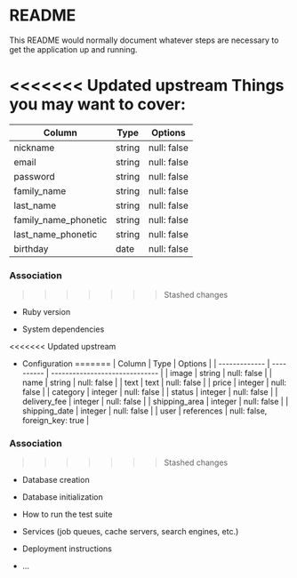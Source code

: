 # README

This README would normally document whatever steps are necessary to get the
application up and running.

<<<<<<< Updated upstream
Things you may want to cover:
=======
| Column               | Type   | Options     |
| -------------------- | ------ | ----------- |
| nickname             | string | null: false |
| email                | string | null: false |
| password             | string | null: false |
| family_name          | string | null: false |
| last_name            | string | null: false |
| family_name_phonetic | string | null: false |
| last_name_phonetic   | string | null: false |
| birthday             | date   | null: false |

### Association
>>>>>>> Stashed changes

* Ruby version

* System dependencies

<<<<<<< Updated upstream
* Configuration
=======
| Column        | Type       | Options                        |
| ------------- | ---------- | ------------------------------ |
| image         | string     | null: false                    |
| name          | string     | null: false                    |
| text          | text       | null: false                    |
| price         | integer    | null: false                    |
| category      | integer    | null: false                    |
| status        | integer    | null: false                    |
| delivery_fee  | integer    | null: false                    |
| shipping_area | integer    | null: false                    |
| shipping_date | integer    | null: false                    |
| user          | references | null: false, foreign_key: true |

### Association
>>>>>>> Stashed changes

* Database creation

* Database initialization

* How to run the test suite

* Services (job queues, cache servers, search engines, etc.)

* Deployment instructions

* ...
